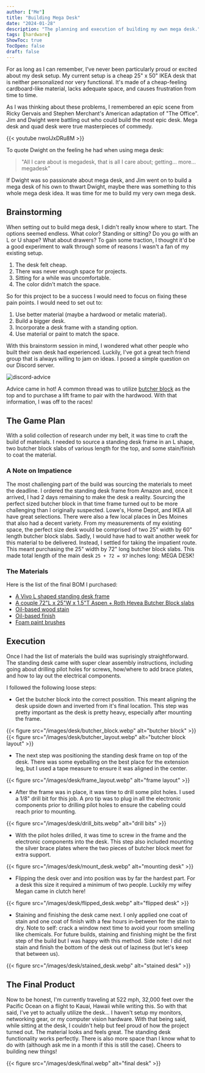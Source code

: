 ```yaml
---
author: ["Me"]
title: "Building Mega Desk"
date: "2024-01-28"
description: "The planning and execution of building my own mega desk."
tags: [hardware]
ShowToc: true
TocOpen: false
draft: false 
---
```


For as long as I can remember, I've never been particularly proud or excited about my desk setup. My current setup is a cheap 25" x 50" IKEA desk that is neither personalized nor very functional. It's made of a cheap-feeling cardboard-like material, lacks adequate space, and causes frustration from time to time.

As I was thinking about these problems, I remembered an epic scene from Ricky Gervais and Stephen Merchant's American adaptation of "The Office". Jim and Dwight were battling out who could build the most epic desk. Mega desk and quad desk were true masterpieces of commedy.

{{< youtube nwoIJxDRu8M >}}

To quote Dwight on the feeling he had when using mega desk:
 > "All I care about is megadesk, that is all I care about; getting... more... megadesk"

If Dwight was so passionate about mega desk, and Jim went on to build a mega desk of his own to thwart Dwight, maybe there was something to this whole mega desk idea. It was time for me to build my very own mega desk.

## Brainstorming

When setting out to build mega desk, I didn't really know where to start. The options seemed endless. What color? Standing or sitting? Do you go with an L or U shape? What about drawers? To gain some traction, I thought it'd be a good experiment to walk through some of reasons I wasn't a fan of my existing setup.

1. The desk felt cheap.
2. There was never enough space for projects.
3. Sitting for a while was uncomfortable.
4. The color didn't match the space.

So for this project to be a success I would need to focus on fixing these pain points. I would need to set out to:

1. Use better material (maybe a hardwood or metalic material).
2. Build a bigger desk.
3. Incorporate a desk frame with a standing option.
4. Use material or paint to match the space.

With this brainstorm session in mind, I wondered what other people who built their own desk had experienced. Luckily, I've got a great tech friend group that is always willing to jam on ideas. I posed a simple question on our Discord server.

![discord-advice](/images/desk/discord-advice.png)

Advice came in hot! A common thread was to utilize [butcher block](https://en.wikipedia.org/wiki/Butcher_block) as the top and to purchase a lift frame to pair with the hardwood. With that information, I was off to the races!

## The Game Plan

With a solid collection of research under my belt, it was time to craft the build of materials. I needed to source a standing desk frame in an L shape, two butcher block slabs of various length for the top, and some stain/finish to coat the material.

### A Note on Impatience

The most challenging part of the build was sourcing the materials to meet the deadline. I ordered the standing desk frame from Amazon and, once it arrived, I had 2 days remaining to make the desk a reality. Sourcing the perfect sized butcher block in that time frame turned out to be more challenging than I originally suspected. Lowe's, Home Depot, and IKEA all have great selections. There were also a few local places in Des Moines that also had a decent variety. From my measurements of my existing space, the perfect size desk would be comprised of two 25" width by 60" length butcher block slabs. Sadly, I would have had to wait another week for this material to be delivered. Instead, I settled for taking the impatient route. This meant purchasing the 25" width by 72" long butcher block slabs. This made total length of the main desk `25 + 72 = 97` inches long: MEGA DESK!  

### The Materials

Here is the list of the final BOM I purchased:

- [A Vivo L shaped standing desk frame](https://www.amazon.com/dp/B07WFR5WB8?psc=1&ref=ppx_yo2ov_dt_b_product_details)
- [A couple 72"L x 25"W x 1.5"T Aspen + Roth Hevea Butcher Block slabs](https://www.lowes.com/pd/allen-roth-Hevea-Countertops-72-in-x-25-in-x-1-5-in-Natural-Straight-Butcher-Block-Rubberwood-Countertop/5013817629)
- [Oil-based wood stain](https://www.lowes.com/pd/WATCO-16-fl-oz-Butcher-block-oil/5001495623)
- [Oil-based finish](https://www.lowes.com/pd/Minwax-32-fl-oz-Satin-Oil-Based-Polyurethane/999914537)
- [Foam paint brushes](https://www.lowes.com/pd/Project-Source/5013767135)

## Execution

Once I had the list of materials the build was suprisingly straightforward. The standing desk came with super clear assembly instructions, including going about drilling pilot holes for screws, how/where to add brace plates, and how to lay out the electrical components.

I followed the following loose steps:

- Get the butcher block into  the correct possition. This meant aligning the desk upside down and inverted from it's final location. This step was pretty important as the desk is pretty heavy, especially after mounting the frame.

{{< figure src="/images/desk/butcher_block.webp" alt="butcher block" >}}
{{< figure src="/images/desk/butcher_layout.webp" alt="butcher block layout" >}}

- The next step was positioning the standing desk frame on top of the desk. There was some eyeballing on the best place for the extension leg, but I used a tape measure to ensure it was aligned in the center.

{{< figure src="/images/desk/frame_layout.webp" alt="frame layout" >}}


- After the frame was in place, it was time to drill some pilot holes. I used a 1/8" drill bit for this job. A pro tip was to plug in all the electronic components prior to drilling pilot holes to ensure the cabeling could reach prior to mounting.

{{< figure src="/images/desk/drill_bits.webp" alt="drill bits" >}}

- With the pilot holes drilled, it was time to screw in the frame and the electronic components into the desk. This step also included mounting the silver brace plates where the two pieces of butcher block meet for extra support.

{{< figure src="/images/desk/mount_desk.webp" alt="mounting desk" >}}

- Flipping the desk over and into position was by far the hardest part. For a desk this size it required a minimum of two people. Luckily my wifey Megan came in clutch here!

{{< figure src="/images/desk/flipped_desk.webp" alt="flipped desk" >}}

- Staining and finishing the desk came next. I only applied one coat of stain and one coat of finish with a few hours in-between for the stain to dry. Note to self: crack a window next time to avoid your room smelling like chemicals. For future builds, staining and finishing might be the first step of the build but I was happy with this method. Side note: I did not stain and finish the bottom of the desk out of laziness (but let's keep that between us).

{{< figure src="/images/desk/stained_desk.webp" alt="stained desk" >}}

## The Final Product

Now to be honest, I'm currently traveling at 522 mph, 32,000 feet over the Pacific Ocean on a flight to Kauai, Hawaii while writing this. So with that said, I've yet to actually utilize the desk... I haven't setup my monitors, networking gear, or my computer vision hardware. With that being said, while sitting at the desk, I couldn't help but feel proud of how the project turned out. The material looks and feels great. The standing desk functionality works perfectly. There is also more space than I know what to do with (although ask me in a month if this is still the case). Cheers to building new things!

{{< figure src="/images/desk/final.webp" alt="final desk" >}}
